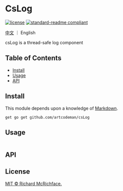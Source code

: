 # CsLog


[![license](https://img.shields.io/github/license/:user/:repo.svg)](LICENSE)
[![standard-readme compliant](https://img.shields.io/badge/readme%20style-standard-brightgreen.svg?style=flat-square)](https://github.com/artcodeman/csLog)

[中文](README.md) ｜  English

csLog is a thread-safe log component

## Table of Contents

- [Install](#install)
- [Usage](#usage)
- [API](#api)

## Install

This module depends upon a knowledge of [Markdown]().

```
get go get github.com/artcodeman/csLog
```


## Usage

```
```



## API





## License

[MIT © Richard McRichface.](./LICENSE)